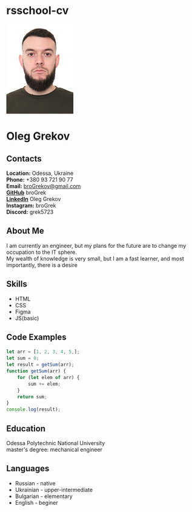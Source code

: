 
# rsschool-cv

![avatar](img/foto.jpg)

# Oleg Grekov

## Contacts

**Location:** Odessa, Ukraine  
**Phone:** +380 93 721 90 77  
**Email:** [broGrekov@gmail.com](broGrekov@gmail.com)  
**[GitHub](https://github.com/broGrek)** broGrek  
**[LinkedIn](https://www.linkedin.com/in/oleg-grekov-b29364269)** Oleg Grekov  
**Instagram:** broGrek  
**Discord:** grek5723  

## About Me

I am currently an engineer, but my plans for the future are to change my occupation to the IT sphere.  
My wealth of knowledge is very small, but I am a fast learner, and most importantly, there is a desire  

## Skills

+ HTML  
+ CSS  
+ Figma  
+ JS(basic)  

## Code Examples

```JavaScript
let arr = [1, 2, 3, 4, 5,];  
let sum = 0;  
let result = getSum(arr);  
function getSum(arr) {  
    for (let elem of arr) {  
        sum += elem;  
    }  
    return sum;  
}  
console.log(result);
```

## Education

Odessа Polytechnic National University  
master's degree: mechanical engineer  

## Languages

+ Russian - native  
+ Ukrainian - upper-intermediate  
+ Bulgarian - elementary  
+ English - beginer
